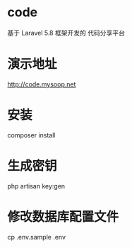 # code
基于 Laravel 5.8 框架开发的 代码分享平台

# 演示地址

http://code.mysoop.net


# 安装

composer install


# 生成密钥

php artisan key:gen

# 修改数据库配置文件

cp .env.sample .env
